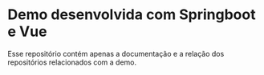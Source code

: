 # Demo desenvolvida com Springboot e Vue

Esse repositório contém apenas a documentação e a relação dos repositórios relacionados com a demo.